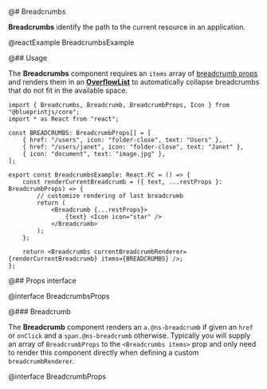 @# Breadcrumbs

**Breadcrumbs** identify the path to the current resource in an application.

@reactExample BreadcrumbsExample

@## Usage

The **Breadcrumbs** component requires an `items` array of [breadcrumb props](#core/components/breadcrumbs.breadcrumb)
and renders them in an [**OverflowList**](#core/components/overflow-list) to automatically collapse breadcrumbs that
do not fit in the available space.

```tsx
import { Breadcrumbs, Breadcrumb, BreadcrumbProps, Icon } from "@blueprintjs/core";
import * as React from "react";

const BREADCRUMBS: BreadcrumbProps[] = [
    { href: "/users", icon: "folder-close", text: "Users" },
    { href: "/users/janet", icon: "folder-close", text: "Janet" },
    { icon: "document", text: "image.jpg" },
];

export const BreadcrumbsExample: React.FC = () => {
    const renderCurrentBreadcrumb = ({ text, ...restProps }: BreadcrumbProps) => {
        // customize rendering of last breadcrumb
        return (
            <Breadcrumb {...restProps}>
                {text} <Icon icon="star" />
            </Breadcrumb>
        );
    };

    return <Breadcrumbs currentBreadcrumbRenderer={renderCurrentBreadcrumb} items={BREADCRUMBS} />;
};
```

@## Props interface

@interface BreadcrumbsProps

@### Breadcrumb

The **Breadcrumb** component renders an `a.@ns-breadcrumb` if given an `href` or `onClick` and a `span.@ns-breadcrumb`
otherwise. Typically you will supply an array of `BreadcrumbProps` to the `<Breadcrumbs items>` prop and only need to
render this component directly when defining a custom `breadcrumbRenderer`.

@interface BreadcrumbProps
